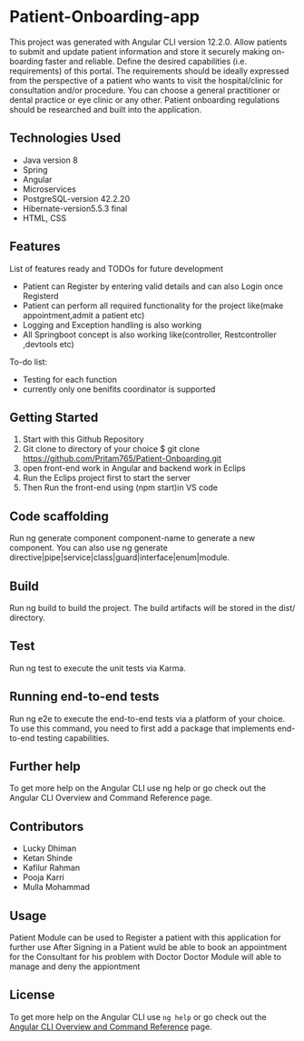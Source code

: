 # Patient-Onboarding-app
This project was generated with Angular CLI version 12.2.0. Allow patients to submit and update patient information and store it securely making on- boarding faster and reliable. Define the desired capabilities (i.e. requirements) of this portal. The requirements should be ideally expressed from the perspective of a patient who wants to visit the hospital/clinic for consultation and/or procedure. You can choose a general practitioner or dental practice or eye clinic or any other. Patient onboarding regulations should be researched and built into the application.

## Technologies Used
* Java version 8
* Spring
* Angular
* Microservices
* PostgreSQL-version 42.2.20 
* Hibernate-version5.5.3 final
* HTML, CSS 

## Features
List of features ready and TODOs for future development

* Patient can Register by entering valid details and can also Login once Registerd
* Patient can perform all required functionality for the project like(make appointment,admit a patient etc)
* Logging and Exception handling is also working 
* All Springboot concept is also working like(controller, Restcontroller ,devtools etc)

To-do list:
* Testing for each function
* currently only one benifits coordinator is supported


## Getting Started
1. Start with this Github Repository
2. Git clone to directory of your choice $ git clone https://github.com/Pritam765/Patient-Onboarding.git
3. open front-end work in Angular and backend work in Eclips
4. Run the Eclips project first to start the server 
5. Then Run the front-end using (npm start)in VS code

## Code scaffolding
Run ng generate component component-name to generate a new component. You can also use ng generate directive|pipe|service|class|guard|interface|enum|module.

## Build
Run ng build to build the project. The build artifacts will be stored in the dist/ directory.

## Test
Run ng test to execute the unit tests via Karma.

## Running end-to-end tests
Run ng e2e to execute the end-to-end tests via a platform of your choice. To use this command, you need to first add a package that implements end-to-end testing capabilities.

## Further help
To get more help on the Angular CLI use ng help or go check out the Angular CLI Overview and Command Reference page.

## Contributors
* Lucky Dhiman
* Ketan Shinde
* Kafilur Rahman
* Pooja Karri
* Mulla Mohammad

## Usage
Patient Module can be used to Register a patient with this application for further use
After Signing in a Patient wuld be able to book an appointment for the Consultant for his problem with Doctor
Doctor Module will able to manage and deny the appiontment

## License

To get more help on the Angular CLI use `ng help` or go check out the [Angular CLI Overview and Command Reference](https://angular.io/cli) page.
